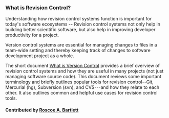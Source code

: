 ### What is Revision Control?

<!--deck start--->
Understanding how revision control systems function is important for today's software ecosystems -- Revision control systems not only help in building better scientific software, but also help in improving developer productivity for a project.
<!--deck end--->

<!--body start--->
Version control systems are essential for managing changes to files in a team-wide setting and thereby keeping track of changes to software development project as a whole. 

The short document [What is Version Control](https://ideas-productivity.org/wordpress/wp-content/uploads/2016/04/IDEAS-VCWhatIsVersionControl-V0.1.pdf) provides a brief overview of revision control systems and how they are useful in many projects (not just managing software source code).  This document reviews some important terminology and briefly outlines popular tools for revision control--Git, Mercurial (hg), Subversion (svn), and CVS---and how they relate to each other.  It also outlines common and helpful use cases for revision control tools.

#### Contributed by [Roscoe A. Bartlett](https://github.com/bartlettroscoe)
<!--body end--->

<!---
Publish: yes
Pinned: yes
Categories: development
Topics: revision control
Tags: document, whatis, terminology
Level: 0
Prerequisites: none
Aggregate: none
--->
